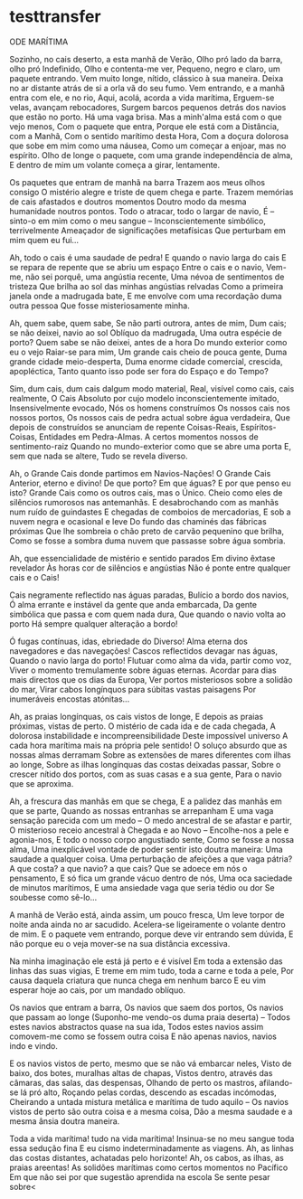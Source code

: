 # testtransfer
ODE MARÍTIMA


Sozinho, no cais deserto, a esta manhã de Verão,
Olho pró lado da barra, olho pró Indefinido,
Olho e contenta-me ver,
Pequeno, negro e claro, um paquete entrando.
Vem muito longe, nítido, clássico à sua maneira.
Deixa no ar distante atrás de si a orla vã do seu fumo.
Vem entrando, e a manhã entra com ele, e no rio,
Aqui, acolá, acorda a vida marítima,
Erguem-se velas, avançam rebocadores,
Surgem barcos pequenos detrás dos navios que estão no porto.
Há uma vaga brisa.
Mas a minh'alma está com o que vejo menos,
Com o paquete que entra,
Porque ele está com a Distância, com a Manhã,
Com o sentido marítimo desta Hora,
Com a doçura dolorosa que sobe em mim como uma náusea,
Como um começar a enjoar, mas no espírito.
Olho de longe o paquete, com uma grande independência de alma,
E dentro de mim um volante começa a girar, lentamente.

Os paquetes que entram de manhã na barra
Trazem aos meus olhos consigo
O mistério alegre e triste de quem chega e parte.
Trazem memórias de cais afastados e doutros momentos
Doutro modo da mesma humanidade noutros pontos.
Todo o atracar, todo o largar de navio,
É – sinto-o em mim como o meu sangue –
Inconscientemente simbólico, terrivelmente
Ameaçador de significações metafísicas
Que perturbam em mim quem eu fui...

Ah, todo o cais é uma saudade de pedra!
E quando o navio larga do cais
E se repara de repente que se abriu um espaço
Entre o cais e o navio,
Vem-me, não sei porquê, uma angústia recente,
Uma névoa de sentimentos de tristeza
Que brilha ao sol das minhas angústias relvadas
Como a primeira janela onde a madrugada bate,
E me envolve com uma recordação duma outra pessoa
Que fosse misteriosamente minha.

Ah, quem sabe, quem sabe,
Se não parti outrora, antes de mim,
Dum cais; se não deixei, navio ao sol
Oblíquo da madrugada,
Uma outra espécie de porto?
Quem sabe se não deixei, antes de a hora
Do mundo exterior como eu o vejo
Raiar-se para mim,
Um grande cais cheio de pouca gente,
Duma grande cidade meio-desperta,
Duma enorme cidade comercial, crescida, apopléctica,
Tanto quanto isso pode ser fora do Espaço e do Tempo?

Sim, dum cais, dum cais dalgum modo material,
Real, visível como cais, cais realmente,
O Cais Absoluto por cujo modelo inconscientemente imitado,
Insensivelmente evocado,
Nós os homens construímos
Os nossos cais nos nossos portos,
Os nossos cais de pedra actual sobre água verdadeira,
Que depois de construídos se anunciam de repente
Coisas-Reais, Espíritos-Coisas, Entidades em Pedra-Almas.
A certos momentos nossos de sentimento-raiz
Quando no mundo-exterior como que se abre uma porta
E, sem que nada se altere,
Tudo se revela diverso.

Ah, o Grande Cais donde partimos em Navios-Nações!
O Grande Cais Anterior, eterno e divino!
De que porto? Em que águas? E por que penso eu isto?
Grande Cais como os outros cais, mas o Único.
Cheio como eles de silêncios rumorosos nas antemanhãs.
E desabrochando com as manhãs num ruído de guindastes
E chegadas de comboios de mercadorias,
E sob a nuvem negra e ocasional e leve
Do fundo das chaminés das fábricas próximas
Que lhe sombreia o chão preto de carvão pequenino que brilha,
Como se fosse a sombra duma nuvem que passasse sobre água sombria.

Ah, que essencialidade de mistério e sentido parados
Em divino êxtase revelador
Às horas cor de silêncios e angústias
Não é ponte entre qualquer cais e o Cais!

Cais negramente reflectido nas águas paradas,
Bulício a bordo dos navios,
Ó alma errante e instável da gente que anda embarcada,
Da gente simbólica que passa e com quem nada dura,
Que quando o navio volta ao porto
Há sempre qualquer alteração a bordo!

Ó fugas contínuas, idas, ebriedade do Diverso!
Alma eterna dos navegadores e das navegações!
Cascos reflectidos devagar nas águas,
Quando o navio larga do porto!
Flutuar como alma da vida, partir como voz,
Viver o momento tremulamente sobre águas eternas.
Acordar para dias mais directos que os dias da Europa,
Ver portos misteriosos sobre a solidão do mar,
Virar cabos longínquos para súbitas vastas paisagens
Por inumeráveis encostas atónitas...

Ah, as praias longínquas, os cais vistos de longe,
E depois as praias próximas, vistas de perto.
O mistério de cada ida e de cada chegada,
A dolorosa instabilidade e incompreensibilidade
Deste impossível universo
A cada hora marítima mais na própria pele sentido!
O soluço absurdo que as nossas almas derramam
Sobre as extensões de mares diferentes com ilhas ao longe,
Sobre as ilhas longínquas das costas deixadas passar,
Sobre o crescer nítido dos portos, com as suas casas e a sua gente,
Para o navio que se aproxima.

Ah, a frescura das manhãs em que se chega,
E a palidez das manhãs em que se parte,
Quando as nossas entranhas se arrepanham
E uma vaga sensação parecida com um medo
– O medo ancestral de se afastar e partir,
O misterioso receio ancestral à Chegada e ao Novo –
Encolhe-nos a pele e agonia-nos,
E todo o nosso corpo angustiado sente,
Como se fosse a nossa alma,
Uma inexplicável vontade de poder sentir isto doutra maneira:
Uma saudade a qualquer coisa.
Uma perturbação de afeições a que vaga pátria?
A que costa? a que navio? a que cais?
Que se adoece em nós o pensamento,
E só fica um grande vácuo dentro de nós,
Uma oca saciedade de minutos marítimos,
E uma ansiedade vaga que seria tédio ou dor
Se soubesse como sê-lo...

A manhã de Verão está, ainda assim, um pouco fresca,
Um leve torpor de noite anda ainda no ar sacudido.
Acelera-se ligeiramente o volante dentro de mim.
E o paquete vem entrando, porque deve vir entrando sem dúvida,
E não porque eu o veja mover-se na sua distância excessiva.

Na minha imaginação ele está já perto e é visível
Em toda a extensão das linhas das suas vigias,
E treme em mim tudo, toda a carne e toda a pele,
Por causa daquela criatura que nunca chega em nenhum barco
E eu vim esperar hoje ao cais, por um mandado oblíquo.

Os navios que entram a barra,
Os navios que saem dos portos,
Os navios que passam ao longe
(Suponho-me vendo-os duma praia deserta) –
Todos estes navios abstractos quase na sua ida,
Todos estes navios assim comovem-me como se fossem outra coisa
E não apenas navios, navios indo e vindo.

E os navios vistos de perto, mesmo que se não vá embarcar neles,
Visto de baixo, dos botes, muralhas altas de chapas,
Vistos dentro, através das câmaras, das salas, das despensas,
Olhando de perto os mastros, afilando-se lá pró alto,
Roçando pelas cordas, descendo as escadas incómodas,
Cheirando a untada mistura metálica e marítima de tudo aquilo –
Os navios vistos de perto são outra coisa e a mesma coisa,
Dão a mesma saudade e a mesma ânsia doutra maneira.

Toda a vida marítima! tudo na vida marítima!
Insinua-se no meu sangue toda essa sedução fina
E eu cismo indeterminadamente as viagens.
Ah, as linhas das costas distantes, achatadas pelo horizonte!
Ah, os cabos, as ilhas, as praias areentas!
As solidões marítimas como certos momentos no Pacífico
Em que não sei por que sugestão aprendida na escola
Se sente pesar sobre<
